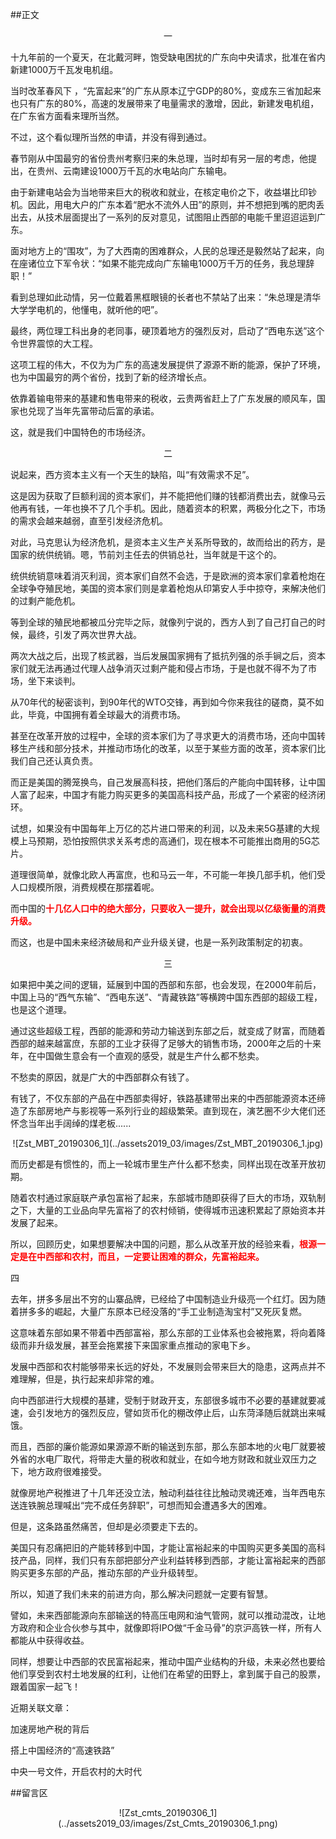 ##正文

 <div align="center">一</div>

十九年前的一个夏天，在北戴河畔，饱受缺电困扰的广东向中央请求，批准在省内新建1000万千瓦发电机组。
 
当时改革春风下 ，“先富起来”的广东从原本辽宁GDP的80%，变成东三省加起来也只有广东的80%，高速的发展带来了电量需求的激增，因此，新建发电机组，在广东省方面看来理所当然。
 
不过，这个看似理所当然的申请，并没有得到通过。
 
春节刚从中国最穷的省份贵州考察归来的朱总理，当时却有另一层的考虑，他提出，在贵州、云南建设1000万千瓦的水电站向广东输电。
 
由于新建电站会为当地带来巨大的税收和就业，在核定电价之下，收益堪比印钞机。因此，用电大户的广东本着“肥水不流外人田”的原则，并不想把到嘴的肥肉丢出去，从技术层面提出了一系列的反对意见，试图阻止西部的电能千里迢迢运到广东。
 
面对地方上的“围攻”，为了大西南的困难群众，人民的总理还是毅然站了起来，向在座诸位立下军令状：“如果不能完成向广东输电1000万千万的任务，我总理辞职！”
 
看到总理如此动情，另一位戴着黑框眼镜的长者也不禁站了出来：“朱总理是清华大学学电机的，他懂电，就听他的吧”。
 
最终，两位理工科出身的老同事，硬顶着地方的强烈反对，启动了“西电东送”这个令世界震惊的大工程。
 
这项工程的伟大，不仅为为广东的高速发展提供了源源不断的能源，保护了环境，也为中国最穷的两个省份，找到了新的经济增长点。
 
依靠着输电带来的基建和售电带来的税收，云贵两省赶上了广东发展的顺风车，国家也兑现了当年先富带动后富的承诺。
 
这，就是我们中国特色的市场经济。

 
 <div align="center">二</div>
 
说起来，西方资本主义有一个天生的缺陷，叫“有效需求不足”。
 
这是因为获取了巨额利润的资本家们，并不能把他们赚的钱都消费出去，就像马云他再有钱，一年也换不了几个手机。因此，随着资本的积累，两极分化之下，市场的需求会越来越弱，直至引发经济危机。
 
对此，马克思认为经济危机，是资本主义生产关系所导致的，故而给出的药方，是国家的统供统销。嗯，节前刘主任去的供销总社，当年就是干这个的。
 
统供统销意味着消灭利润，资本家们自然不会选，于是欧洲的资本家们拿着枪炮在全球争夺殖民地，美国的资本家们则是拿着枪炮从印第安人手中掠夺，来解决他们的过剩产能危机。
 
等到全球的殖民地都被瓜分完毕之际，就像列宁说的，西方人到了自己打自己的时候，最终，引发了两次世界大战。
 
两次大战之后，出现了核武器，当后发展国家拥有了抵抗列强的杀手锏之后，资本家们就无法再通过代理人战争消灭过剩产能和侵占市场，于是也就不得不为了市场，坐下来谈判。
 
从70年代的秘密谈判，到90年代的WTO交锋，再到如今你来我往的磋商，莫不如此，毕竟，中国拥有着全球最大的消费市场。
 
甚至在改革开放的过程中，全球的资本家们为了寻求更大的消费市场，还向中国转移生产线和部分技术，并推动市场化的改革，以至于某些方面的改革，资本家们比我们自己还认真负责。
 
而正是美国的腾笼换鸟，自己发展高科技，把他们落后的产能向中国转移，让中国人富了起来，中国才有能力购买更多的美国高科技产品，形成了一个紧密的经济闭环。
 
试想，如果没有中国每年上万亿的芯片进口带来的利润，以及未来5G基建的大规模上马预期，恐怕按照供求关系考虑的高通们，现在根本不可能推出商用的5G芯片。
 
道理很简单，就像北欧人再富庶，也和马云一年，不可能一年换几部手机，他们受人口规模所限，消费规模在那摆着呢。
 
而中国的<font color="red">**十几亿人口中的绝大部分，只要收入一提升，就会出现以亿级衡量的消费升级。**</font>
 
而这，也是中国未来经济破局和产业升级关键，也是一系列政策制定的初衷。
 
 <div align="center">三</div>
 
如果把中美之间的逻辑，延展到中国的西部和东部，也会发现，在2000年前后，中国上马的“西气东输”、“西电东送”、“青藏铁路”等横跨中国东西部的超级工程，也是这个道理。
 
通过这些超级工程，西部的能源和劳动力输送到东部之后，就变成了财富，而随着西部的越来越富庶，东部的工业才获得了足够大的销售市场，2000年之后的十来年，在中国做生意会有一个直观的感受，就是生产什么都不愁卖。
 
不愁卖的原因，就是广大的中西部群众有钱了。
 
有钱了，不仅东部的产品在中西部卖得好，铁路基建带出来的中西部能源资本还缔造了东部房地产与影视等一系列行业的超级繁荣。直到现在，演艺圈不少大佬们还怀念当年出手阔绰的煤老板......

 <div align="center">![Zst_MBT_20190306_1](../assets2019_03/images/Zst_MBT_20190306_1.jpg)</div>

而历史都是有惯性的，而上一轮城市里生产什么都不愁卖，同样出现在改革开放初期。
 
随着农村通过家庭联产承包富裕了起来，东部城市随即获得了巨大的市场，双轨制之下，大量的工业品向早先富裕了的农村倾销，使得城市迅速积累起了原始资本并发展了起来。
 
所以，回顾历史，如果想要解决中国的问题，那么从改革开放的经验来看，<font color="red">**根源一定是在中西部和农村，而且，一定要让困难的群众，先富裕起来。**</font>
 
 
四

去年，拼多多层出不穷的山寨品牌，已经给了中国制造业升级亮一个红灯。因为随着拼多多的崛起，大量广东原本已经没落的“手工业制造淘宝村”又死灰复燃。

这意味着东部如果不带着中西部富裕，那么东部的工业体系也会被拖累，将向着降级而非升级发展，甚至会拖累接下来国家重点推动的家电下乡。

发展中西部和农村能够带来长远的好处，不发展则会带来巨大的隐患，这两点并不难理解，但是，执行起来却非常的难。
 
向中西部进行大规模的基建，受制于财政开支，东部很多城市不必要的基建就要减速，会引发地方的强烈反应，譬如货币化的棚改停止后，山东菏泽随后就跳出来喊饿。
 
而且，西部的廉价能源如果源源不断的输送到东部，那么东部本地的火电厂就要被外省的水电厂取代，将带走大量的税收和就业，在如今地方财政和就业双压力之下，地方政府很难接受。
 
就像房地产税推进了十几年还没立法，触动利益往往比触动灵魂还难，当年西电东送连铁腕总理喊出“完不成任务辞职”，可想而知会遭遇多大的困难。
 
但是，这条路虽然痛苦，但却是必须要走下去的。
 
美国只有忍痛把旧的产能转移到中国，才能让富裕起来的中国购买更多美国的高科技产品，同样，我们只有东部把部分产业利益转移到西部，才能让富裕起来的西部购买更多东部的产品，推动东部的产业升级转型。

所以，知道了我们未来的前进方向，那么解决问题就一定要有智慧。

譬如，未来西部能源向东部输送的特高压电网和油气管网，就可以推动混改，让地方政府和企业合伙参与其中，就像即将IPO做“千金马骨”的京沪高铁一样，所有人都能从中获得收益。

同样，想要让中西部的农民富裕起来，推动中国产业结构的升级，未来必然也要给他们享受到农村土地发展的红利，让他们在希望的田野上，拿到属于自己的股票，跟着国家一起飞！


近期关联文章：

加速房地产税的背后

搭上中国经济的“高速铁路”

中央一号文件，开启农村的大时代

##留言区
 <div align="center">![Zst_cmts_20190306_1](../assets2019_03/images/Zst_Cmts_20190306_1.png)</div>